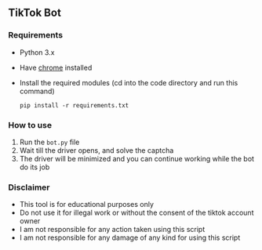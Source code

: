 ## TikTok Bot

### Requirements

- Python 3.x
- Have [chrome](https://www.google.com/chrome/) installed
- Install the required modules (cd into the code directory and run this command)

      pip install -r requirements.txt

### How to use

1. Run the `bot.py` file
2. Wait till the driver opens, and solve the captcha
3. The driver will be minimized and you can continue working while the bot do its job

### Disclaimer

- This tool is for educational purposes only
- Do not use it for illegal work or without the consent of the tiktok account owner
- I am not responsible for any action taken using this script
- I am not responsible for any damage of any kind for using this script
